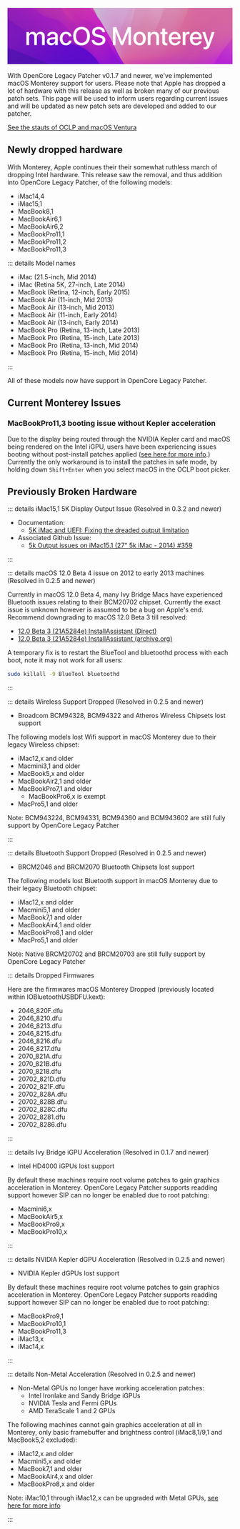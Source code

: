 ![](../images/macos-monterey.png)

With OpenCore Legacy Patcher v0.1.7 and newer, we've implemented macOS Monterey support for users. Please note that Apple has dropped a lot of hardware with this release as well as broken many of our previous patch sets. This page will be used to inform users regarding current issues and will be updated as new patch sets are developed and added to our patcher.
 
[See the stauts of OCLP and macOS Ventura](VENTURA-DROP)
## Newly dropped hardware

With Monterey, Apple continues their their somewhat ruthless march of dropping Intel hardware. This release saw the removal, and thus addition into OpenCore Legacy Patcher, of the following models:

* iMac14,4
* iMac15,1
* MacBook8,1
* MacBookAir6,1
* MacBookAir6,2
* MacBookPro11,1
* MacBookPro11,2
* MacBookPro11,3

::: details Model names

* iMac (21.5-inch, Mid 2014)
* iMac (Retina 5K, 27-inch, Late 2014)
* MacBook (Retina, 12-inch, Early 2015)
* MacBook Air (11-inch, Mid 2013)
* MacBook Air (13-inch, Mid 2013)
* MacBook Air (11-inch, Early 2014)
* MacBook Air (13-inch, Early 2014)
* MacBook Pro (Retina, 13-inch, Late 2013)
* MacBook Pro (Retina, 15-inch, Late 2013)
* MacBook Pro (Retina, 13-inch, Mid 2014)
* MacBook Pro (Retina, 15-inch, Mid 2014)

::: 

All of these models now have support in OpenCore Legacy Patcher.

## Current Monterey Issues

### MacBookPro11,3 booting issue without Kepler acceleration

Due to the display being routed through the NVIDIA Kepler card and macOS being rendered on the Intel iGPU, users have been experiencing issues booting without post-install patches applied ([see here for more info](https://github.com/dortania/OpenCore-Legacy-Patcher/issues/522).) Currently the only workaround is to install the patches in safe mode, by holding down `Shift+Enter` when you select macOS in the OCLP boot picker.

## Previously Broken Hardware

::: details iMac15,1 5K Display Output Issue (Resolved in 0.3.2 and newer)

* Documentation: 
  * [5K iMac and UEFI: Fixing the dreaded output limitation](https://khronokernel.github.io/macos/2021/12/08/5K-UEFI.html)
* Associated Github Issue:
  * [5k Output issues on iMac15,1 (27" 5k iMac - 2014) #359](https://github.com/dortania/OpenCore-Legacy-Patcher/issues/359)

:::

::: details macOS 12.0 Beta 4 issue on 2012 to early 2013 machines (Resolved in 0.2.5 and newer)

Currently in macOS 12.0 Beta 4, many Ivy Bridge Macs have experienced Bluetooth issues relating to their BCM20702 chipset. Currently the exact issue is unknown however is assumed to be a bug on Apple's end. Recommend downgrading to macOS 12.0 Beta 3 till resolved:

* [12.0 Beta 3 (21A5284e) InstallAssistant (Direct)](http://swcdn.apple.com/content/downloads/02/08/071-63739-A_G5RYVW5JHT/dfz5gp3s0jm9vl7m30oewq141zkpv8edr8/InstallAssistant.pkg)
* [12.0 Beta 3 (21A5284e) InstallAssistant (archive.org)](https://archive.org/details/12.0-21a5284e-beta-3)

A temporary fix is to restart the BlueTool and bluetoothd process with each boot, note it may not work for all users:

```sh
sudo killall -9 BlueTool bluetoothd
```

:::

::: details Wireless Support Dropped (Resolved in 0.2.5 and newer)

* Broadcom BCM94328, BCM94322 and Atheros Wireless Chipsets lost support

The following models lost Wifi support in macOS Monterey due to their legacy Wireless chipset:

* iMac12,x and older
* Macmini3,1 and older
* MacBook5,x and older
* MacBookAir2,1 and older
* MacBookPro7,1 and older
  * MacBookPro6,x is exempt
* MacPro5,1 and older

Note: BCM943224, BCM94331, BCM94360 and BCM943602 are still fully support by OpenCore Legacy Patcher

:::

::: details Bluetooth Support Dropped (Resolved in 0.2.5 and newer)

* BRCM2046 and BRCM2070 Bluetooth Chipsets lost support

The following models lost Bluetooth support in macOS Monterey due to their legacy Bluetooth chipset:

* iMac12,x and older
* Macmini5,1 and older
* MacBook7,1 and older
* MacBookAir4,1 and older
* MacBookPro8,1 and older
* MacPro5,1 and older

Note: Native BRCM20702 and BRCM20703 are still fully support by OpenCore Legacy Patcher

::: details Dropped Firmwares

Here are the firmwares macOS Monterey Dropped (previously located within IOBluetoothUSBDFU.kext):

* 2046_820F.dfu
* 2046_8210.dfu
* 2046_8213.dfu
* 2046_8215.dfu
* 2046_8216.dfu
* 2046_8217.dfu
* 2070_821A.dfu
* 2070_821B.dfu
* 2070_8218.dfu
* 20702_821D.dfu
* 20702_821F.dfu
* 20702_828A.dfu
* 20702_828B.dfu
* 20702_828C.dfu
* 20702_8281.dfu
* 20702_8286.dfu

:::

::: details Ivy Bridge iGPU Acceleration (Resolved in 0.1.7 and newer)

* Intel HD4000 iGPUs lost support

By default these machines require root volume patches to gain graphics acceleration in Monterey. OpenCore Legacy Patcher supports readding support however SIP can no longer be enabled due to root patching:

* Macmini6,x
* MacBookAir5,x
* MacBookPro9,x
* MacBookPro10,x

:::

::: details NVIDIA Kepler dGPU Acceleration (Resolved in 0.2.5 and newer)

* NVIDIA Kepler dGPUs lost support

By default these machines require root volume patches to gain graphics acceleration in Monterey. OpenCore Legacy Patcher supports readding support however SIP can no longer be enabled due to root patching:

* MacBookPro9,1
* MacBookPro10,1
* MacBookPro11,3
* iMac13,x
* iMac14,x

:::

::: details Non-Metal Acceleration (Resolved in 0.2.5 and newer)

* Non-Metal GPUs no longer have working acceleration patches:
  * Intel Ironlake and Sandy Bridge iGPUs
  * NVIDIA Tesla and Fermi GPUs
  * AMD TeraScale 1 and 2 GPUs

The following machines cannot gain graphics acceleration at all in Monterey, only basic framebuffer and brightness control (iMac8,1/9,1 and MacBook5,2 excluded):

* iMac12,x and older
* Macmini5,x and older
* MacBook7,1 and older
* MacBookAir4,x and older
* MacBookPro8,x and older

Note: iMac10,1 through iMac12,x can be upgraded with Metal GPUs, [see here for more info](https://forums.macrumors.com/threads/2011-imac-graphics-card-upgrade.1596614/)

:::
